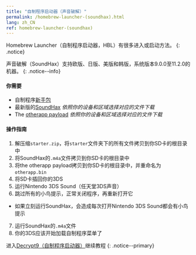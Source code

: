 ```yaml
---
title: "自制程序启动器（声音破解）"
permalink: /homebrew-launcher-(soundhax).html
lang: zh_CN
ref: homebrew-launcher-(soundhax)
---
```


Homebrew Launcher（自制程序启动器，HBL）有很多进入或启动方法。
{: .notice}

声音破解（SoundHax）支持欧版、日版、美版和韩版，系统版本9.0.0至11.2.0的机器。
{: .notice--info}

#### 你需要

+ 自制程序[新手包](http://smealum.github.io/ninjhax2/starter.zip)
+ 最新版的[SoundHax](http://soundhax.com/) *依照你的设备和区域选择对应的文件下载*
+ The [otherapp payload](https://smealum.github.io/3ds/#otherapp) *依照你的设备和区域选择对应的文件下载*

#### 操作指南

1. 解压缩`starter.zip`，将`starter`文件夹下的所有文件拷贝到你SD卡的根目录中
2. 将SoundHax的`.m4a`文件拷贝到你SD卡的根目录中
3. 将the otherapp payload拷贝到你SD卡的根目录中，并重命名为`otherapp.bin`
4. 将SD卡插回你的3DS
5. 运行Nintendo 3DS Sound（任天堂3DS声音）
6. 跳过所有的小鸟提示，正常关闭程序，再重新打开它
  + 如果立刻运行SoundHax，会造成每次打开Nintendo 3DS Sound都会有小鸟提示
7. 运行SoundHax的`.m4a`文件
8. 你的3DS应该开始加载自制程序菜单了

进入[Decrypt9（自制程序启动器）](decrypt9-(homebrew-launcher))继续教程
{: .notice--primary}
